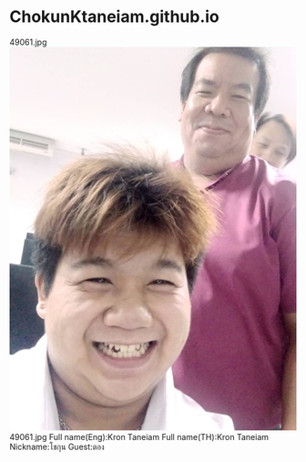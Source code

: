 # ChokunKtaneiam.github.io
49061.jpg
![MarineGEO circle logo](/49061.jpg "MarineGEO logo")
49061.jpg
Full name(Eng):Kron Taneiam
Full name(TH):Kron Taneiam
Nickname:โชกุน
Guest:ตอง
